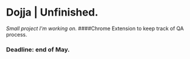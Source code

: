 # Dojja | Unfinished.
*Small project I'm working on.*
####Chrome Extension to keep track of QA process.

### Deadline: end of May.